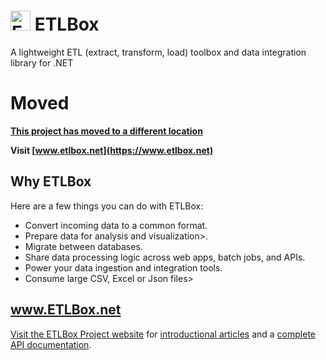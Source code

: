 # <span><img src="https://www.etlbox.net/logos/svg/logo_etlbox_32x32.svg" alt="ETLBox" height="32" width="32" /> ETLBox</span>
A lightweight ETL (extract, transform, load) toolbox and data integration library for .NET
</center>

# Moved

**[This project has moved to a different location](https://www.etlbox.net)**

**Visit [www.etlbox.net](https://www.etlbox.net)**

## Why ETLBox

Here are a few things you can do with ETLBox:

- Convert incoming data to a common format.
- Prepare data for analysis and visualization>.
- Migrate between databases.
- Share data processing logic across web apps, batch jobs, and APIs.
- Power your data ingestion and integration tools.
- Consume large CSV, Excel or Json files>

## www.ETLBox.net

[Visit the ETLBox Project website](https://www.etlbox.net) for [introductional articles](https://www.etlbox.net/docs/getting-started/quick-start/) and a [complete API documentation](https://www.etlbox.net/api/). 


